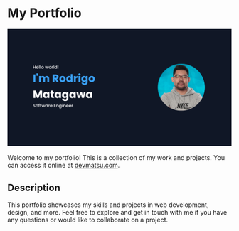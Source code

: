 # My Portfolio

![Portfolio Preview](https://raw.githubusercontent.com/devmatsu/personal-portfolio/main/public/images/page_preview.png)

Welcome to my portfolio! This is a collection of my work and projects. You can access it online at [devmatsu.com](https://devmatsu.com).

## Description

This portfolio showcases my skills and projects in web development, design, and more. Feel free to explore and get in touch with me if you have any questions or would like to collaborate on a project.
